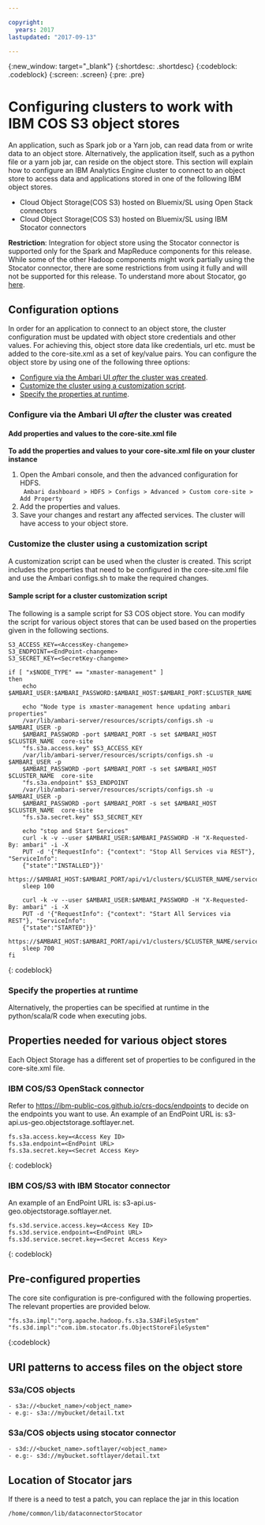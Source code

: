 ```yaml
---

copyright:
  years: 2017
lastupdated: "2017-09-13"

---
```


<!-- Attribute definitions -->
{:new_window: target="_blank"}
{:shortdesc: .shortdesc}
{:codeblock: .codeblock}
{:screen: .screen}
{:pre: .pre}

# Configuring clusters to work with IBM COS S3 object stores

An application, such as Spark job or a Yarn job, can read data from or write data to an object store. Alternatively, the application itself, such as a python file or a yarn job jar, can reside on the object store. This section will explain how to configure an IBM Analytics Engine cluster to connect to an object store to access data and applications stored in one of the following IBM object stores.

- Cloud Object Storage(COS S3) hosted on Bluemix/SL using Open Stack connectors
- Cloud Object Storage(COS S3) hosted on Bluemix/SL using IBM Stocator connectors

**Restriction**: Integration for object store using the Stocator connector is supported only for the Spark and MapReduce components for this release. While some of the other Hadoop components might work partially using the Stocator connector, there are some restrictions from using it fully and will not be supported for this release. To understand more about Stocator, go [here](https://developer.ibm.com/open/openprojects/stocator/).

## Configuration options

In order for an application to connect to an object store, the cluster configuration must be updated with object store credentials and other values. For achieving this, object store data like credentials, url etc. must be added to the core-site.xml as a set of key/value pairs. You can configure the object store by using one of the following three options:

* [Configure via the Ambari UI _after_ the cluster was created](#Configure-via-the-Ambari-UI-after-the-cluster-was-created).
* [Customize the cluster using a customization script](#Customize-the-cluster-using-a-customization-script).
* [Specify the properties at runtime](#Specify-the-properties-at-runtime).


### Configure via the Ambari UI _after_ the cluster was created

#### Add properties and values to the core-site.xml file

**To add the properties and values to your core-site.xml file on your cluster instance**

1. Open the Ambari console, and then the advanced configuration for HDFS.<br>
``` Ambari dashboard > HDFS > Configs > Advanced > Custom core-site > Add Property```
2. Add the properties and values.
3. Save your changes and restart any affected services. The cluster will have access to your object store.

### Customize the cluster using a customization script
A customization script can be used when the cluster is created. This script includes the properties that need to be configured in the core-site.xml file and use the Ambari configs.sh to make the required changes.

#### Sample script for a cluster customization script

The following is a sample script for S3 COS object store. You can modify the script for various object stores that can be used based on the properties given in the following sections.
```
S3_ACCESS_KEY=<AccessKey-changeme>
S3_ENDPOINT=<EndPoint-changeme>
S3_SECRET_KEY=<SecretKey-changeme>

if [ "x$NODE_TYPE" == "xmaster-management" ]
then
    echo $AMBARI_USER:$AMBARI_PASSWORD:$AMBARI_HOST:$AMBARI_PORT:$CLUSTER_NAME

    echo "Node type is xmaster-management hence updating ambari properties"
    /var/lib/ambari-server/resources/scripts/configs.sh -u $AMBARI_USER -p
    $AMBARI_PASSWORD -port $AMBARI_PORT -s set $AMBARI_HOST $CLUSTER_NAME  core-site
    "fs.s3a.access.key" $S3_ACCESS_KEY
    /var/lib/ambari-server/resources/scripts/configs.sh -u $AMBARI_USER -p
    $AMBARI_PASSWORD -port $AMBARI_PORT -s set $AMBARI_HOST $CLUSTER_NAME  core-site
    "fs.s3a.endpoint" $S3_ENDPOINT
    /var/lib/ambari-server/resources/scripts/configs.sh -u $AMBARI_USER -p
    $AMBARI_PASSWORD -port $AMBARI_PORT -s set $AMBARI_HOST $CLUSTER_NAME  core-site
    "fs.s3a.secret.key" $S3_SECRET_KEY

    echo "stop and Start Services"
    curl -k -v --user $AMBARI_USER:$AMBARI_PASSWORD -H "X-Requested-By: ambari" -i -X
    PUT -d '{"RequestInfo": {"context": "Stop All Services via REST"}, "ServiceInfo":
    {"state":"INSTALLED"}}'
    https://$AMBARI_HOST:$AMBARI_PORT/api/v1/clusters/$CLUSTER_NAME/services
    sleep 100

    curl -k -v --user $AMBARI_USER:$AMBARI_PASSWORD -H "X-Requested-By: ambari" -i -X
    PUT -d '{"RequestInfo": {"context": "Start All Services via REST"}, "ServiceInfo":
    {"state":"STARTED"}}'
    https://$AMBARI_HOST:$AMBARI_PORT/api/v1/clusters/$CLUSTER_NAME/services
    sleep 700
fi
```
{: codeblock}

### Specify the properties at runtime
Alternatively, the properties can be specified at runtime in the python/scala/R code when executing jobs.

## Properties needed for various object stores
Each Object Storage has a different set of properties to be configured in the core-site.xml file.

### IBM COS/S3 OpenStack connector
Refer to https://ibm-public-cos.github.io/crs-docs/endpoints to decide on the endpoints you want to use. An example of an EndPoint URL is: s3-api.us-geo.objectstorage.softlayer.net.
```
fs.s3a.access.key=<Access Key ID>
fs.s3a.endpoint=<EndPoint URL>
fs.s3a.secret.key=<Secret Access Key>
```
{: codeblock}

### IBM COS/S3 with IBM Stocator connector
An example of an EndPoint URL is: s3-api.us-geo.objectstorage.softlayer.net.
```
fs.s3d.service.access.key=<Access Key ID>
fs.s3d.service.endpoint=<EndPoint URL>
fs.s3d.service.secret.key=<Secret Access Key>
```
{: codeblock}

## Pre-configured properties
The core site configuration is pre-configured with the following properties. The relevant properties are provided below.
```
"fs.s3a.impl":"org.apache.hadoop.fs.s3a.S3AFileSystem"
"fs.s3d.impl":"com.ibm.stocator.fs.ObjectStoreFileSystem"
```
{:codeblock}

## URI patterns to access files on the object store

### S3a/COS objects
 ```
 - s3a://<bucket_name>/<object_name>
 - e.g:- s3a://mybucket/detail.txt
 ```
### S3a/COS objects using stocator connector
 ```
 - s3d://<bucket_name>.softlayer/<object_name>
 - e.g:- s3d://mybucket.softlayer/detail.txt
 ```
## Location of Stocator jars

If there is a need to test a patch, you can replace the jar in this location
```
/home/common/lib/dataconnectorStocator
```
